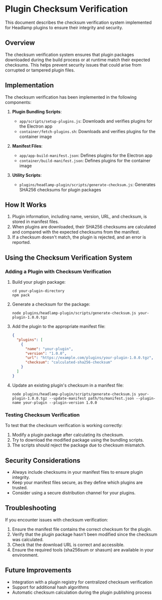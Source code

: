 # Plugin Checksum Verification

This document describes the checksum verification system implemented for Headlamp plugins to ensure their integrity and security.

## Overview

The checksum verification system ensures that plugin packages downloaded during the build process or at runtime match their expected checksums. This helps prevent security issues that could arise from corrupted or tampered plugin files.

## Implementation

The checksum verification has been implemented in the following components:

1. **Plugin Bundling Scripts**:
   - `app/scripts/setup-plugins.js`: Downloads and verifies plugins for the Electron app
   - `container/fetch-plugins.sh`: Downloads and verifies plugins for the container image

2. **Manifest Files**:
   - `app/app-build-manifest.json`: Defines plugins for the Electron app
   - `container/build-manifest.json`: Defines plugins for the container image

3. **Utility Scripts**:
   - `plugins/headlamp-plugin/scripts/generate-checksum.js`: Generates SHA256 checksums for plugin packages

## How It Works

1. Plugin information, including name, version, URL, and checksum, is stored in manifest files.
2. When plugins are downloaded, their SHA256 checksums are calculated and compared with the expected checksums from the manifest.
3. If a checksum doesn't match, the plugin is rejected, and an error is reported.

## Using the Checksum Verification System

### Adding a Plugin with Checksum Verification

1. Build your plugin package:
   ```
   cd your-plugin-directory
   npm pack
   ```

2. Generate a checksum for the package:
   ```
   node plugins/headlamp-plugin/scripts/generate-checksum.js your-plugin-1.0.0.tgz
   ```

3. Add the plugin to the appropriate manifest file:
   ```json
   {
     "plugins": [
       {
         "name": "your-plugin",
         "version": "1.0.0",
         "url": "https://example.com/plugins/your-plugin-1.0.0.tgz",
         "checksum": "calculated-sha256-checksum"
       }
     ]
   }
   ```

4. Update an existing plugin's checksum in a manifest file:
   ```
   node plugins/headlamp-plugin/scripts/generate-checksum.js your-plugin-1.0.0.tgz --update-manifest path/to/manifest.json --plugin-name your-plugin --plugin-version 1.0.0
   ```

### Testing Checksum Verification

To test that the checksum verification is working correctly:

1. Modify a plugin package after calculating its checksum.
2. Try to download the modified package using the bundling scripts.
3. The scripts should reject the package due to checksum mismatch.

## Security Considerations

- Always include checksums in your manifest files to ensure plugin integrity.
- Keep your manifest files secure, as they define which plugins are trusted.
- Consider using a secure distribution channel for your plugins.

## Troubleshooting

If you encounter issues with checksum verification:

1. Ensure the manifest file contains the correct checksum for the plugin.
2. Verify that the plugin package hasn't been modified since the checksum was calculated.
3. Check that the download URL is correct and accessible.
4. Ensure the required tools (sha256sum or shasum) are available in your environment.

## Future Improvements

- Integration with a plugin registry for centralized checksum verification
- Support for additional hash algorithms
- Automatic checksum calculation during the plugin publishing process